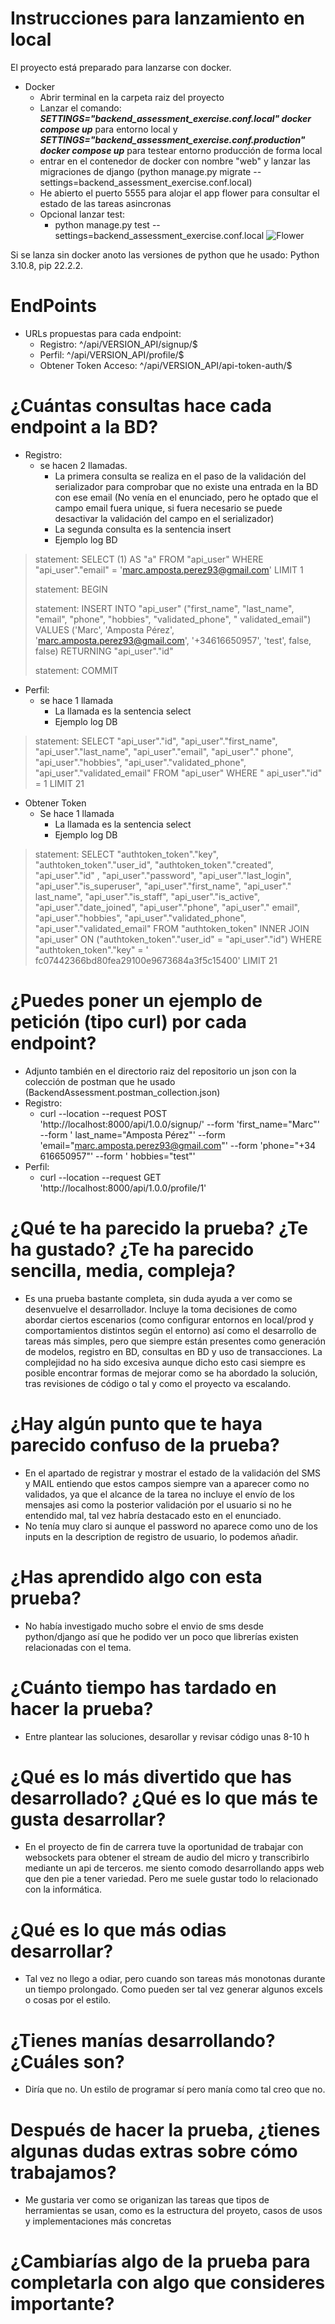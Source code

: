 # Instrucciones para lanzamiento en local

El proyecto está preparado para lanzarse con docker.

- Docker
    - Abrir terminal en la carpeta raiz del proyecto
    - Lanzar el comando: ***SETTINGS="backend_assessment_exercise.conf.local" docker compose up*** para entorno local y
      ***SETTINGS="backend_assessment_exercise.conf.production" docker compose up*** para testear entorno producción de
      forma local
    - entrar en el contenedor de docker con nombre "web" y lanzar las migraciones de django (python manage.py migrate
      --settings=backend_assessment_exercise.conf.local)
    - He abierto el puerto 5555 para alojar el app flower para consultar el estado de las tareas asincronas
    - Opcional lanzar test:
        - python manage.py test --settings=backend_assessment_exercise.conf.local
          ![Flower](https://user-images.githubusercontent.com/116147283/197024297-bbbeb723-275c-4c93-b21b-81af4f5bad7a.png)

Si se lanza sin docker anoto las versiones de python que he usado: Python 3.10.8, pip 22.2.2.

# EndPoints

- URLs propuestas para cada endpoint:
    - Registro: ^/api/VERSION_API/signup/$
    - Perfil: ^/api/VERSION_API/profile/$
    - Obtener Token Acceso: ^/api/VERSION_API/api-token-auth/$

# ¿Cuántas consultas hace cada endpoint a la BD?

- Registro:
    - se hacen 2 llamadas.
        - La primera consulta se realiza en el paso de la validación del serializador para comprobar que no existe una
          entrada en la BD con ese email (No venía en el enunciado, pero he optado que el campo email fuera unique, si
          fuera
          necesario se puede desactivar la validación del campo en el serializador)
        - La segunda consulta es la sentencia insert
        - Ejemplo log BD

> statement: SELECT (1) AS "a" FROM "api_user" WHERE "api_user"."email" = 'marc.amposta.perez93@gmail.com' LIMIT 1
>
> statement: BEGIN
>
> statement: INSERT INTO "api_user" ("first_name", "last_name", "email", "phone", "hobbies", "validated_phone", "
> validated_email") VALUES ('Marc', 'Amposta Pérez', 'marc.amposta.perez93@gmail.com', '+34616650957', 'test', false,
> false) RETURNING "api_user"."id"
>
> statement: COMMIT

- Perfil:
    - se hace 1 llamada
        - La llamada es la sentencia select
        - Ejemplo log DB

> statement: SELECT "api_user"."id", "api_user"."first_name", "api_user"."last_name", "api_user"."email", "api_user"."
> phone", "api_user"."hobbies", "api_user"."validated_phone", "api_user"."validated_email" FROM "api_user" WHERE "
> api_user"."id" = 1 LIMIT 21

- Obtener Token
    - Se hace 1 llamada
        - La llamada es la sentencia select
        - Ejemplo log DB

> statement: SELECT "authtoken_token"."key", "authtoken_token"."user_id", "authtoken_token"."created", "api_user"."id"
> , "api_user"."password", "api_user"."last_login", "api_user"."is_superuser", "api_user"."first_name", "api_user"."
> last_name", "api_user"."is_staff", "api_user"."is_active", "api_user"."date_joined", "api_user"."phone", "api_user"."
> email", "api_user"."hobbies", "api_user"."validated_phone", "api_user"."validated_email" FROM "authtoken_token" INNER
> JOIN "api_user" ON ("authtoken_token"."user_id" = "api_user"."id") WHERE "authtoken_token"."key" = '
> fc07442366bd80fea29100e9673684a3f5c15400' LIMIT 21

# ¿Puedes poner un ejemplo de petición (tipo curl) por cada endpoint?

- Adjunto también en el directorio raiz del repositorio un json con la colección de postman que he usado
  (BackendAssessment.postman_collection.json)
- Registro:
    - curl --location --request POST 'http://localhost:8000/api/1.0.0/signup/' --form 'first_name="Marc"' --form '
      last_name="Amposta Pérez"' --form 'email="marc.amposta.perez93@gmail.com"' --form 'phone="+34 616650957"' --form '
      hobbies="test"'
- Perfil:
    - curl --location --request GET 'http://localhost:8000/api/1.0.0/profile/1'

# ¿Qué te ha parecido la prueba? ¿Te ha gustado? ¿Te ha parecido sencilla, media, compleja?

- Es una prueba bastante completa, sin duda ayuda a ver como se desenvuelve el desarrollador. Incluye la toma
  decisiones de como abordar ciertos escenarios (como configurar entornos en local/prod y comportamientos distintos
  según el entorno) así como el
  desarrollo de tareas más simples, pero que siempre están presentes como generación de modelos, registro en BD,
  consultas en BD y uso de transacciones. La complejidad no ha sido excesiva aunque dicho esto casi siempre es posible
  encontrar formas de mejorar como se ha abordado la solución, tras revisiones de código o tal y como el proyecto va
  escalando.

# ¿Hay algún punto que te haya parecido confuso de la prueba?

- En el apartado de registrar y mostrar el estado de la validación del SMS y MAIL entiendo que estos campos siempre van
  a aparecer como no validados, ya que el alcance de la tarea no incluye el envío de los mensajes asi como la
  posterior validación por el usuario si no he entendido mal, tal vez habría destacado esto en el enunciado.
- No tenía muy claro si aunque el password no aparece como uno de los inputs en la description de registro de usuario,
  lo podemos añadir.

# ¿Has aprendido algo con esta prueba?

- No había investigado mucho sobre el envio de sms desde python/django así que he podido ver un poco que librerías
  existen relacionadas con el tema.

# ¿Cuánto tiempo has tardado en hacer la prueba?

- Entre plantear las soluciones, desarollar y revisar código unas 8-10 h

# ¿Qué es lo más divertido que has desarrollado? ¿Qué es lo que más te gusta desarrollar?

- En el proyecto de fin de carrera tuve la oportunidad de trabajar con websockets para obtener el stream de audio del
  micro y transcribirlo mediante un api de terceros. me siento comodo desarrollando apps web que den pie a tener
  variedad. Pero me suele gustar todo lo relacionado con la informática.

# ¿Qué es lo que más odias desarrollar?

- Tal vez no llego a odiar, pero cuando son tareas más monotonas durante un tiempo prolongado. Como pueden ser tal vez
  generar algunos excels o cosas por el estilo.

# ¿Tienes manías desarrollando? ¿Cuáles son?

- Diría que no. Un estilo de programar sí pero manía como tal creo que no.

# Después de hacer la prueba, ¿tienes algunas dudas extras sobre cómo trabajamos?

- Me gustaria ver como se origanizan las tareas que tipos de herramientas se usan, como es la estructura del proyeto,
  casos de usos y implementaciones más concretas

# ¿Cambiarías algo de la prueba para completarla con algo que consideres importante?

